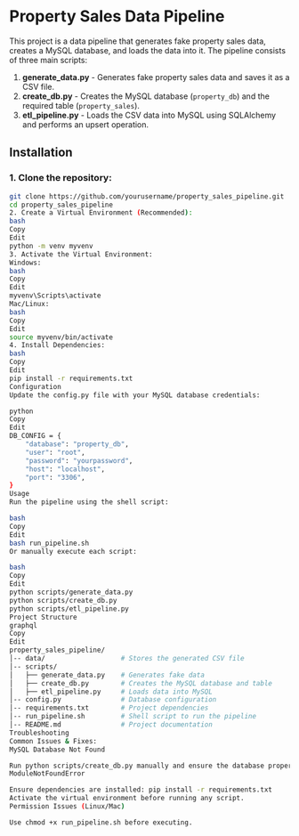 # Property Sales Data Pipeline

This project is a data pipeline that generates fake property sales data, creates a MySQL database, and loads the data into it. The pipeline consists of three main scripts:

1. **generate_data.py** - Generates fake property sales data and saves it as a CSV file.
2. **create_db.py** - Creates the MySQL database (`property_db`) and the required table (`property_sales`).
3. **etl_pipeline.py** - Loads the CSV data into MySQL using SQLAlchemy and performs an upsert operation.

## Installation

### 1. Clone the repository:
```bash
git clone https://github.com/yourusername/property_sales_pipeline.git
cd property_sales_pipeline
2. Create a Virtual Environment (Recommended):
bash
Copy
Edit
python -m venv myvenv
3. Activate the Virtual Environment:
Windows:
bash
Copy
Edit
myvenv\Scripts\activate
Mac/Linux:
bash
Copy
Edit
source myvenv/bin/activate
4. Install Dependencies:
bash
Copy
Edit
pip install -r requirements.txt
Configuration
Update the config.py file with your MySQL database credentials:

python
Copy
Edit
DB_CONFIG = {
    "database": "property_db",
    "user": "root",
    "password": "yourpassword",
    "host": "localhost",
    "port": "3306",
}
Usage
Run the pipeline using the shell script:

bash
Copy
Edit
bash run_pipeline.sh
Or manually execute each script:

bash
Copy
Edit
python scripts/generate_data.py
python scripts/create_db.py
python scripts/etl_pipeline.py
Project Structure
graphql
Copy
Edit
property_sales_pipeline/
│-- data/                   # Stores the generated CSV file
│-- scripts/
│   ├── generate_data.py    # Generates fake data
│   ├── create_db.py        # Creates the MySQL database and table
│   ├── etl_pipeline.py     # Loads data into MySQL
│-- config.py               # Database configuration
│-- requirements.txt        # Project dependencies
│-- run_pipeline.sh         # Shell script to run the pipeline
│-- README.md               # Project documentation
Troubleshooting
Common Issues & Fixes:
MySQL Database Not Found

Run python scripts/create_db.py manually and ensure the database property_db exists.
ModuleNotFoundError

Ensure dependencies are installed: pip install -r requirements.txt
Activate the virtual environment before running any script.
Permission Issues (Linux/Mac)

Use chmod +x run_pipeline.sh before executing.
